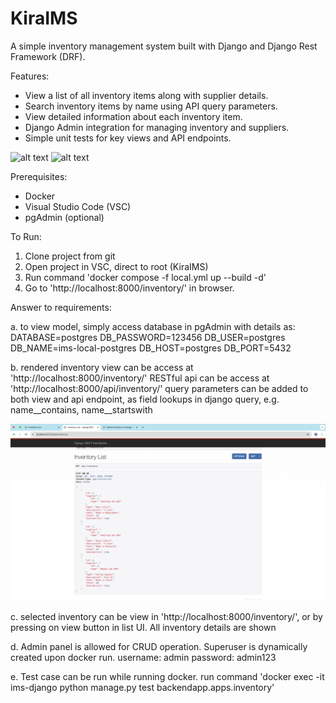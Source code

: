# KiraIMS
A simple inventory management system built with Django and Django Rest Framework (DRF).

Features:
- View a list of all inventory items along with supplier details.
- Search inventory items by name using API query parameters.
- View detailed information about each inventory item.
- Django Admin integration for managing inventory and suppliers.
- Simple unit tests for key views and API endpoints.

![alt text](<Screenshot 2025-03-06 at 10.53.08 PM.png>)
![alt text](<Screenshot 2025-03-06 at 10.53.13 PM.png>)



Prerequisites:

- Docker
- Visual Studio Code (VSC)
- pgAdmin (optional)



To Run:

1. Clone project from git
2. Open project in VSC, direct to root (KiraIMS)
3. Run command 'docker compose -f local.yml up --build -d'
4. Go to 'http://localhost:8000/inventory/' in browser.



Answer to requirements:

a. to view model, simply access database in pgAdmin with details as:
    DATABASE=postgres
    DB_PASSWORD=123456
    DB_USER=postgres
    DB_NAME=ims-local-postgres
    DB_HOST=postgres
    DB_PORT=5432

b. rendered inventory view can be access at 'http://localhost:8000/inventory/'
    RESTful api can be access at 'http://localhost:8000/api/inventory/'
    query parameters can be added to both view and api endpoint, as field lookups in django query, e.g. name__contains, name__startswith

![alt text](image.png)

c. selected inventory can be view in 'http://localhost:8000/inventory/<id>', or by pressing on view button in list UI. All inventory details are shown

d. Admin panel is allowed for CRUD operation. Superuser is dynamically created upon docker run.
    username: admin
    password: admin123

e. Test case can be run while running docker. 
    run command 'docker exec -it ims-django python manage.py test backendapp.apps.inventory'
